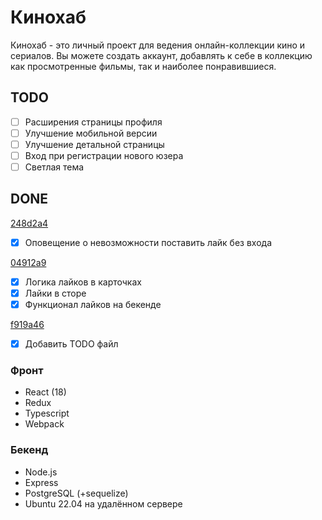 # Кинохаб
Кинохаб - это личный проект для ведения онлайн-коллекции кино и сериалов.
Вы можете создать аккаунт, добавлять к себе в коллекцию как просмотренные фильмы, так и наиболее понравившиеся.

## TODO
- [ ] Расширения страницы профиля
- [ ] Улучшение мобильной версии
- [ ] Улучшение детальной страницы
- [ ] Вход при регистрации нового юзера
- [ ] Светлая тема
## DONE

[248d2a4](https://github.com/tyradire/dev.danya-frontend/commit/248d2a493a64dc623ec10ca50ae93c3f7345213d)
- [x] Оповещение о невозможности поставить лайк без входа

[04912a9](https://github.com/tyradire/dev.danya-frontend/commit/04912a9d79cb3628e05499e561552ebeae8e4b57)
- [x]  Логика лайков в карточках
- [x]  Лайки в сторе
- [x]  Функционал лайков на бекенде

[f919a46](https://github.com/tyradire/dev.danya-frontend/commit/f919a46b5719bc6200e51edee11ea5bae3a793c0)
- [x] Добавить TODO файл

### Фронт
- React (18)
- Redux
- Typescript
- Webpack

### Бекенд
- Node.js
- Express
- PostgreSQL (+sequelize)
- Ubuntu 22.04 на удалённом сервере